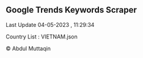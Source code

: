 

## Google Trends Keywords Scraper 
 
Last Update 04-05-2023 , 11:29:34

Country List :
VIETNAM.json



© Abdul Muttaqin 
